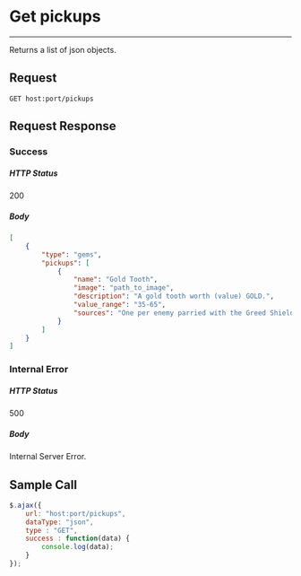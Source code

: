 # Get pickups
---

Returns a list of json objects.

## Request

`GET host:port/pickups`

## Request Response

### Success

##### HTTP Status

200

##### Body

```json
[
    {
        "type": "gems",
        "pickups": [
            {
                "name": "Gold Tooth",
                "image": "path_to_image",
                "description": "A gold tooth worth (value) GOLD.",
                "value_range": "35-65",
                "sources": "One per enemy parried with the Greed Shield."
            }
        ]
    }
]
```

### Internal Error

##### HTTP Status

500

##### Body

Internal Server Error.

## Sample Call

```javascript
$.ajax({
    url: "host:port/pickups",
    dataType: "json",
    type : "GET",
    success : function(data) {
        console.log(data);
    }
});
```
